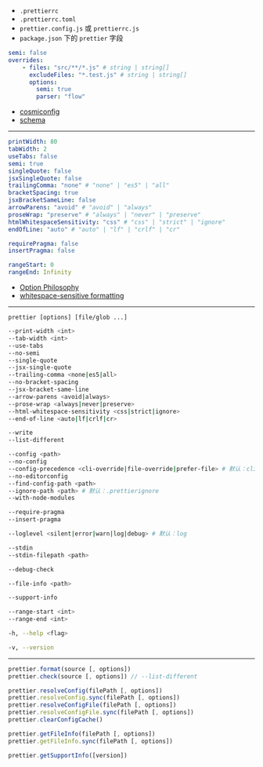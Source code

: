 - `.prettierrc`
- `.prettierrc.toml`
- `prettier.config.js` 或 `prettierrc.js`
- `package.json` 下的 `prettier` 字段

```yml
semi: false
overrides:
    - files: "src/**/*.js" # string | string[]
      excludeFiles: "*.test.js" # string | string[]
      options:
        semi: true
        parser: "flow"
```

- [cosmiconfig](https://github.com/davidtheclark/cosmiconfig)
- [schema](http://json.schemastore.org/prettierrc)

---

```yml
printWidth: 80
tabWidth: 2
useTabs: false
semi: true
singleQuote: false
jsxSingleQuote: false
trailingComma: "none" # "none" | "es5" | "all"
bracketSpacing: true
jsxBracketSameLine: false
arrowParens: "avoid" # "avoid" | "always"
proseWrap: "preserve" # "always" | "never" | "preserve"
htmlWhitespaceSensitivity: "css" # "css" | "strict" | "ignore"
endOfLine: "auto" # "auto" | "lf" | "crlf" | "cr"
```

```yml
requirePragma: false
insertPragma: false
```

```yml
rangeStart: 0
rangeEnd: Infinity
```

- [Option Philosophy](https://prettier.io/docs/en/option-philosophy.html)
- [whitespace-sensitive formatting](https://prettier.io/blog/2018/11/07/1.15.0.html#whitespace-sensitive-formatting)

---

```
prettier [options] [file/glob ...]
```

```sh
--print-width <int>
--tab-width <int>
--use-tabs
--no-semi
--single-quote
--jsx-single-quote
--trailing-comma <none|es5|all>
--no-bracket-spacing
--jsx-bracket-same-line
--arrow-parens <avoid|always>
--prose-wrap <always|never|preserve>
--html-whitespace-sensitivity <css|strict|ignore>
--end-of-line <auto|lf|crlf|cr>
```

```sh
--write
--list-different

--config <path>
--no-config
--config-precedence <cli-override|file-override|prefer-file> # 默认：cli-override
--no-editorconfig
--find-config-path <path>
--ignore-path <path> # 默认：.prettierignore
--with-node-modules

--require-pragma
--insert-pragma

--loglevel <silent|error|warn|log|debug> # 默认：log

--stdin
--stdin-filepath <path>

--debug-check

--file-info <path>

--support-info

--range-start <int>
--range-end <int>

-h, --help <flag>

-v, --version
```

---

```js
prettier.format(source [, options])
prettier.check(source [, options]) // --list-different

prettier.resolveConfig(filePath [, options])
prettier.resolveConfig.sync(filePath [, options])
prettier.resolveConfigFile(filePath [, options])
prettier.resolveConfigFile.sync(filePath [, options])
prettier.clearConfigCache()

prettier.getFileInfo(filePath [, options])
prettier.getFileInfo.sync(filePath [, options])

prettier.getSupportInfo([version])
```
